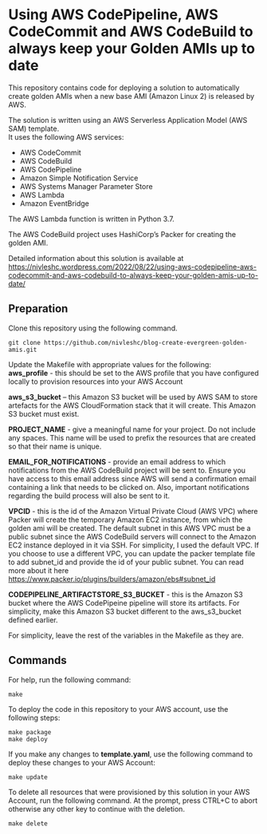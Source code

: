 # Using AWS CodePipeline, AWS CodeCommit and AWS CodeBuild to always keep your Golden AMIs up to date
This repository contains code for deploying a solution to automatically create golden AMIs when a new base AMI (Amazon Linux 2) is released by AWS.

The solution is written using an AWS Serverless Application Model (AWS SAM) template.  
It uses the following AWS services:
- AWS CodeCommit
- AWS CodeBuild
- AWS CodePipeline
- Amazon Simple Notification Service
- AWS Systems Manager Parameter Store
- AWS Lambda
- Amazon EventBridge

The AWS Lambda function is written in Python 3.7.  

The AWS CodeBuild project uses HashiCorp’s Packer for creating the golden AMI.

Detailed information about this solution is available at https://nivleshc.wordpress.com/2022/08/22/using-aws-codepipeline-aws-codecommit-and-aws-codebuild-to-always-keep-your-golden-amis-up-to-date/

## Preparation
Clone this repository using the following command.
```
git clone https://github.com/nivleshc/blog-create-evergreen-golden-amis.git
```
Update the Makefile with appropriate values for the following:  
**aws_profile** - this should be set to the AWS profile that you have configured locally to provision resources into your AWS Account

**aws_s3_bucket** – this Amazon S3 bucket will be used by AWS SAM to store artefacts for the AWS CloudFormation stack that it will create. This Amazon S3 bucket must exist.

**PROJECT_NAME** - give a meaningful name for your project. Do not include any spaces. This name will be used to prefix the resources that are created so that their name is unique.

**EMAIL_FOR_NOTIFICATIONS** - provide an email address to which notifications from the AWS CodeBuild project will be sent to. Ensure you have access to this email address since AWS will send a confirmation email containing a link that needs to be clicked on. Also, important notifications regarding the build process will also be sent to it.

**VPCID** - this is the id of the Amazon Virtual Private Cloud (AWS VPC) where Packer will create the temporary Amazon EC2 instance, from which the golden ami will be created. The default subnet in this AWS VPC must be a public subnet since the AWS CodeBuild servers will connect to  the Amazon EC2 instance deployed in it via SSH. For simplicity, I used the default VPC. If you choose to use a different VPC, you can update the packer template file to add subnet_id and provide the id of your public subnet. You can read more about it here https://www.packer.io/plugins/builders/amazon/ebs#subnet_id

**CODEPIPELINE_ARTIFACTSTORE_S3_BUCKET** - this is the Amazon S3 bucket where the AWS CodePipeine pipeline will store its artifacts. For simplicity, make this Amazon S3 bucket different to the aws_s3_bucket defined earlier.

For simplicity, leave the rest of the variables in the Makefile as they are.

## Commands
For help, run the following command:
```
make
```
To deploy the code in this repository to your AWS account, use the following steps:

```
make package
make deploy
```

If you make any changes to **template.yaml**, use the following command to deploy these changes to your AWS Account:
```
make update
```

To delete all resources that were provisioned by this solution in your AWS Account, run the following command. At the prompt, press CTRL+C to abort otherwise any other key to continue with the deletion.
```
make delete
```